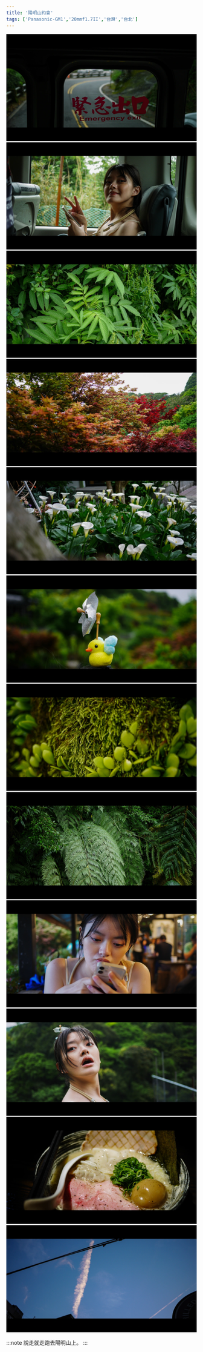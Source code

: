 ```yaml
---
title: '陽明山約會'
tags: ['Panasonic-GM1','20mmf1.7II','台灣','台北']
---
```

![012](./img/202504/001.webp)
![001](./img/202504/002.webp)
![002](./img/202504/003.webp)
![005](./img/202504/004.webp)
![006](./img/202504/005.webp)
![007](./img/202504/006.webp)
![008](./img/202504/007.webp)
![010](./img/202504/009.webp)
![010](./img/202504/010.webp)
![009](./img/202504/008.webp)
![011](./img/202504/012.webp)
![012](./img/202504/011.webp)

:::note 
說走就走跑去陽明山上。
:::